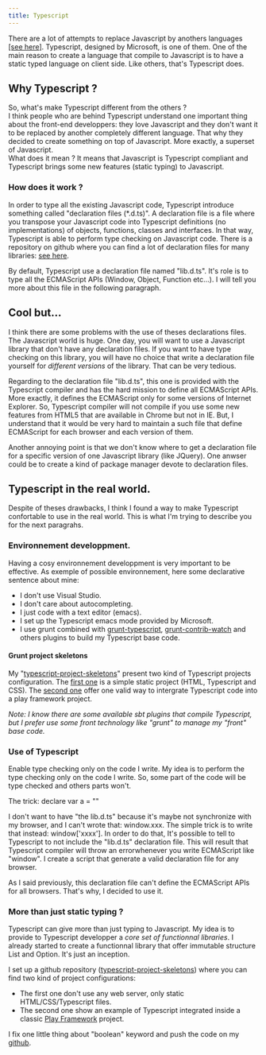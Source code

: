 ```yaml
---
title: Typescript
---
```


There are a lot of attempts to replace Javascript by anothers languages [[see here]](https://github.com/jashkenas/coffee-script/wiki/List-of-languages-that-compile-to-JS).
Typescript, designed by Microsoft, is one of them.
One of the main reason to create a language that compile to Javascript is to have a static typed language on client side.
Like others, that's Typescript does.

## Why Typescript ?

So, what's make Typescript different from the others ?  
I think people who are behind Typescript understand one important thing about the front-end developpers:
they love Javascript and they don't want it to be replaced by another completely different language.
That why they decided to create something on top of Javascript. More exactly, a superset of Javascript.  
What does it mean ?
It  means that Javascript is Typescript compliant and Typescript brings some new features (static typing) to Javascript.

### How does it work ?
In order to type all the existing Javascript code, Typescript introduce something called "declaration files (*.d.ts)".
A declaration file is a file where you transpose your Javascript code into Typescript definitions (no implementations) of objects, functions, classes and interfaces.
In that way, Typescript is able to perform type checking on Javascript code.
There is a repository on github where you can find a lot of declaration files for many libraries: [see here](https://github.com/borisyankov/DefinitelyTyped).

By default, Typescript use a declaration file named "lib.d.ts".
It's role is to type all the ECMAScript APIs (Window, Object, Function etc...).
I will tell you more about this file in the following paragraph.

## Cool but...
I think there are some problems with the use of theses declarations files.
The Javascript world is huge. One day, you will want to use a Javascript library that don't have any declaration files.
If you want to have type checking on this library, you will have no choice that write a declaration file yourself for *different versions* of the library.
That can be very tedious.

Regarding to the declaration file "lib.d.ts", this one is provided with the Typescript compiler and has the hard mission to define all ECMAScript APIs.
More exactly, it defines the ECMAScript only for some versions of Internet Explorer.
So, Typescript compiler will not compile if you use some new features from HTML5 that are available in Chrome but not in IE.
But, I understand that it would be very hard to maintain a such file that define ECMAScript for each browser and each version of them.

Another annoying point is that we don't know where to get a declaration file for a specific version of one Javascript library (like JQuery).
One anwser could be to create a kind of package manager devote to declaration files.

## Typescript in the real world.
Despite of theses drawbacks, I think I found a way to make Typescript confortable to use in the real world.
This is what I'm trying to describe you for the next paragrahs.

### Environnement developpment.
Having a cosy environnement developpment is very important to be effective.
As exemple of possible environnement, here some declarative sentence about mine:

* I don't use Visual Studio.
* I don't care about autocompleting.
* I just code with a text editor (emacs).
* I set up the Typescript emacs mode provided by Microsoft.
* I use grunt combined with [grunt-typescript](https://github.com/k-maru/grunt-typescript), [grunt-contrib-watch](https://github.com/gruntjs/grunt-contrib-watch) and others plugins to build my Typescript base code.

#### Grunt project skeletons
My "[typescript-project-skeletons](https://github.com/srenault/typescript-project-skeletons)" present two kind of Typescript projects configuration.
The [first one](https://github.com/srenault/typescript-project-skeletons/tree/master/no-server) is a simple static project (HTML, Typescript and CSS).
The [second one](https://github.com/srenault/typescript-project-skeletons/tree/master/with-play) offer one valid way to intergrate Typescript code into a play framework project.

*Note: I know there are some available sbt plugins that compile Typescript, but I prefer use some front technology like "grunt" to manage my "front" base code.*

### Use of Typescript
Enable type checking only on the code I write.
My idea is to perform the type checking only on the code I write.
So, some part of the code will be type checked and others parts won't.

The trick: declare var a = ""

I don't want to have "the lib.d.ts" because it's maybe not synchronize with my browser, and I can't wrote that: window.xxx. The simple trick is to write that instead: window['xxxx'].
In order to do that, It's possible to tell to Typescript to not include the "lib.d.ts" declaration file.
This will result that Typescript compiler will throw an errorwhenever you write ECMAScript like "window".
I create a script that generate a valid declaration file for any browser.

As I said previously, this declaration file can't define the ECMAScript APIs for all browsers.
That's why, I decided to use it.

### More than just static typing ?
Typescript can give more than just typing to Javascript.
My idea is to provide to Typescript developper a *core set of functionnal libraries*.
I already started to create a functionnal library that offer immutable structure List and Option.
It's just an inception.


I set up a github repository ([typescript-project-skeletons](https://github.com/srenault/typescript-project-skeletons)) where you can find two kind of project configurations:

* The first one don't use any web server, only static HTML/CSS/Typescript files.
* The second one show an example of Typescript integrated inside a classic [Play Framework]("https://github.com/playframework/playframework") project.

 I fix one little thing about "boolean" keyword and push the code on my [github](https://github.com/srenault/typescript-mode).
